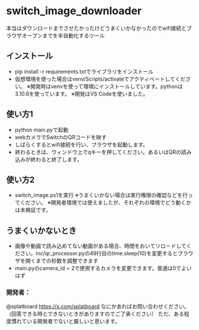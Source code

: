 # switch_image_downloader

本当はダウンロードまでさせたかったけどうまくいかなかったのでwifi接続とブラウザオープンまでを半自動化するツール

## インストール
- pip install -r requirements.txtでライブラリをインストール
- 仮想環境を使った場合はvenv/Scripts/activateでアクティベートしてください。
※開発時はvenvを使って環境にインストールしています。pythonは3.10.6を使っています。
※開発はVS Codeを使いました。

## 使い方1
- python main.pyで起動
- webカメラでSwitchのQRコードを映す
- しばらくするとwifi接続を行い、ブラウザを起動します。
- 終わるときは、ウィンドウ上でqキーを押してください。あるいはQRの読み込みが終わると終了します。

## 使い方2
- switch_image.ps1を実行
※うまくいかない場合は実行権限の確認などを行ってください。
※開発者環境では使えましたが、それぞれの環境でどう動くかは未検証です。

## うまくいかないとき
- 画像や動画で読み込めてない動画がある場合、時間をおいてリロードしてください。inc/qr_processor.pyの49行目のtime.sleep(10)を変更するとブラウザを開くまでの秒数を調整できます
- main.pyのcamera_id = 2で使用するカメラを変更できます。普通は0でよいはず

### 開発者：
@splatboard
https://x.com/splatboard
なにかあればお問い合わせください。（回答できる時とできないときがありますのでご了承ください）
ただ、ある程度慣れている開発者でないと厳しいと思います。